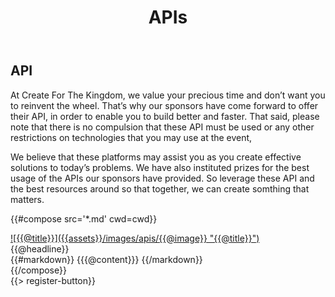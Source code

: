 ﻿---
title: APIs
cwd: src/content/events/austin/2014/apis
---
## <i class="icon fa-sitemap"></i> API

At Create For The Kingdom, we value your precious time and don’t want you to reinvent the wheel. That’s why our sponsors have come forward to offer their API, in order to enable you to build better and faster. That said, please note that there is no compulsion that these API must be used or any other restrictions on technologies that you may use at the event,

We believe that these platforms may assist you as you create effective solutions to today’s problems. We have also instituted prizes for the best usage of the APIs our sponsors have provided. So leverage these API and the best resources around so that together, we can create somthing that matters.

{{#compose src='*.md' cwd=cwd}}
<div class="row">
  <div class="4u">
    <a href="{{@url}}" class="api-image">
      ![{{@title}}]({{assets}}/images/apis/{{@image}} "{{@title}}")      
    </a>
  </div>
  <div class="8u api-description" style="vertical-align:baseline">
    <span class="expander headline"><span class="toggle-switch"></span>{{@headline}}</span>
    <div class="content">
    {{#markdown}}
{{{@content}}}
    {{/markdown}}
    </div>
  </div>
</div>
{{/compose}}
<br/>
{{> register-button}}
